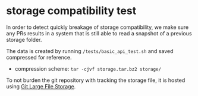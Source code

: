 # storage compatibility test

In order to detect quickly breakage of storage compatibility, we make sure any PRs results in a system that is still able to read a snapshot of a previous storage folder.

The data is created by running `/tests/basic_api_test.sh` and saved compressed for reference.

- compression scheme: `tar -cjvf storage.tar.bz2 storage/`

To not burden the git repository with tracking the storage file, it is hosted using [Git Large File Storage](https://git-lfs.github.com/).